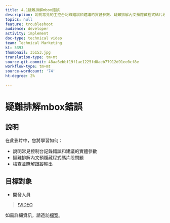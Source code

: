```yaml
---
title: 4.1疑難排解mbox錯誤
description: 說明常見的主控台記錄錯誤和建議的實體參數、疑難排解內文預隱藏程式碼片段問題、檢查並瞭解追蹤輸出
topics: null
feature: troubleshoot
audience: developer
activity: implement
doc-type: technical video
team: Technical Marketing
kt: 5393
thumbnail: 35153.jpg
translation-type: tm+mt
source-git-commit: 48aa6ebbf19f1ae1225fd8aeb77912d91ee0cf8e
workflow-type: tm+mt
source-wordcount: '74'
ht-degree: 2%

---
```



# 疑難排解mbox錯誤

## 說明

在此影片中，您將學習如何：

* 說明常見控制台記錄錯誤和建議的實體參數
* 疑難排解內文預隱藏程式碼片段問題
* 檢查並瞭解跟蹤輸出

## 目標對象

* 開發人員

>[!VIDEO](https://video.tv.adobe.com/v/35153/?quality=12)

如需詳細資訊，請造訪[檔案](https://docs.adobe.com/content/help/en/target/using/troubleshoot/troubleshooting-target.html)。
